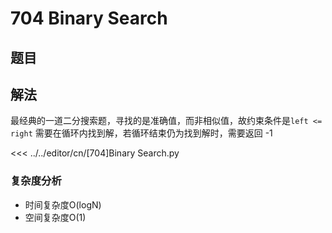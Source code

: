 # 704 Binary Search

## 题目
<!--@include: ../../editor/cn/doc/content/[704]Binary Search.md-->

## 解法
最经典的一道二分搜索题，寻找的是准确值，而非相似值，故约束条件是`left <= right`
需要在循环内找到解，若循环结束仍为找到解时，需要返回 -1

<<< ../../editor/cn/[704]Binary Search.py

### 复杂度分析
- 时间复杂度O(logN)
- 空间复杂度O(1)